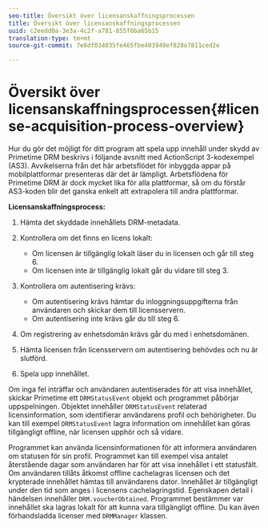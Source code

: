 ```yaml
---
seo-title: Översikt över licensanskaffningsprocessen
title: Översikt över licensanskaffningsprocessen
uuid: c2eedd0a-3e3a-4c2f-a781-855f0ba65b15
translation-type: tm+mt
source-git-commit: 7e8df034035fe465fbe403949ef828e7811ced2e

---
```



# Översikt över licensanskaffningsprocessen{#license-acquisition-process-overview}

Hur du gör det möjligt för ditt program att spela upp innehåll under skydd av Primetime DRM beskrivs i följande avsnitt med ActionScript 3-kodexempel (AS3). Avvikelserna från det här arbetsflödet för inbyggda appar på mobilplattformar presenteras där det är lämpligt. Arbetsflödena för Primetime DRM är dock mycket lika för alla plattformar, så om du förstår AS3-koden blir det ganska enkelt att extrapolera till andra plattformar.

**Licensanskaffningsprocess:**

1. Hämta det skyddade innehållets DRM-metadata.
1. Kontrollera om det finns en licens lokalt:

   * Om licensen är tillgänglig lokalt läser du in licensen och går till steg 6.
   * Om licensen inte är tillgänglig lokalt går du vidare till steg 3.

1. Kontrollera om autentisering krävs:

   * Om autentisering krävs hämtar du inloggningsuppgifterna från användaren och skickar dem till licensservern.
   * Om autentisering inte krävs går du till steg 6.

1. Om registrering av enhetsdomän krävs går du med i enhetsdomänen.
1. Hämta licensen från licensservern om autentisering behövdes och nu är slutförd.
1. Spela upp innehållet.

Om inga fel inträffar och användaren autentiserades för att visa innehållet, skickar Primetime ett `DRMStatusEvent` objekt och programmet påbörjar uppspelningen. Objektet innehåller `DRMStatusEvent` relaterad licensinformation, som identifierar användarens profil och behörigheter. Du kan till exempel `DRMStatusEvent` lagra information om innehållet kan göras tillgängligt offline, när licensen upphör och så vidare.

Programmet kan använda licensinformationen för att informera användaren om statusen för sin profil. Programmet kan till exempel visa antalet återstående dagar som användaren har för att visa innehållet i ett statusfält. Om användaren tillåts åtkomst offline cachelagras licensen och det krypterade innehållet hämtas till användarens dator. Innehållet är tillgängligt under den tid som anges i licensens cachelagringstid. Egenskapen detail i händelsen innehåller `DRM.voucherObtained`. Programmet bestämmer var innehållet ska lagras lokalt för att kunna vara tillgängligt offline. Du kan även förhandsladda licenser med `DRMManager` klassen.
